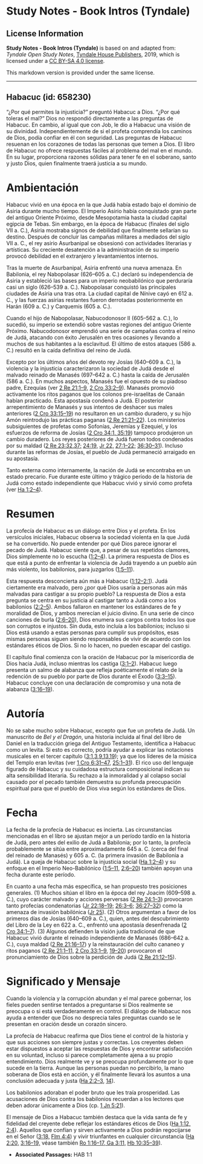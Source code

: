 # Study Notes - Book Intros (Tyndale)

## License Information

**Study Notes - Book Intros (Tyndale)** is based on and adapted from: _Tyndale Open Study Notes_, [Tyndale House Publishers](https://tyndaleopenresources.com/), 2019, which is licensed under a [CC BY-SA 4.0 license](https://creativecommons.org/licenses/by-sa/4.0/legalcode.en).

This markdown version is provided under the same license.



--------------------------------

## Habacuc (id: 658230)

“¿Por qué permites la injusticia?” preguntó Habacuc a Dios. “¿Por qué toleras el mal?” Dios no respondió directamente a las preguntas de Habacuc. En cambio, al igual que con Job, le dio a Habacuc una visión de su divinidad. Independientemente de si el profeta comprendía los caminos de Dios, podía confiar en él con seguridad. Las preguntas de Habacuc resuenan en los corazones de todas las personas que temen a Dios. El libro de Habacuc no ofrece respuestas fáciles al problema del mal en el mundo. En su lugar, proporciona razones sólidas para tener fe en el soberano, santo y justo Dios, quien finalmente traerá justicia a su mundo.

Ambientación
============

Habacuc vivió en una época en la que Judá había estado bajo el dominio de Asiria durante mucho tiempo. El Imperio Asirio había conquistado gran parte del antiguo Oriente Próximo, desde Mesopotamia hasta la ciudad capital egipcia de Tebas. Sin embargo, en la época de Habacuc (finales del siglo VII a. C.), Asiria mostraba signos de debilidad que finalmente sellarían su destino. Después de concluir las campañas militares a mediados del siglo VII a. C., el rey asirio Asurbanipal se obsesionó con actividades literarias y artísticas. Su creciente desatención a la administración de su imperio provocó debilidad en el extranjero y levantamientos internos.

Tras la muerte de Asurbanipal, Asiria enfrentó una nueva amenaza. En Babilonia, el rey Nabopolasar (626–605 a. C.) declaró su independencia de Asiria y estableció las bases para un imperio neobabilónico que perduraría casi un siglo (626–539 a. C.). Nabopolasar conquistó las principales ciudades de Asiria una tras otra. La ciudad capital de Nínive cayó en 612 a. C., y las fuerzas asirias restantes fueron derrotadas posteriormente en Harán (609 a. C.) y Carquemis (605 a. C.).

Cuando el hijo de Nabopolasar, Nabucodonosor II (605–562 a. C.), lo sucedió, su imperio se extendió sobre vastas regiones del antiguo Oriente Próximo. Nabucodonosor emprendió una serie de campañas contra el reino de Judá, atacando con éxito Jerusalén en tres ocasiones y llevando a muchos de sus habitantes a la esclavitud. El último de estos ataques (586 a. C.) resultó en la caída definitiva del reino de Judá.

Excepto por los últimos años del devoto rey Josías (640–609 a. C.), la violencia y la injusticia caracterizaron la sociedad de Judá desde el malvado reinado de Manasés (697–642 a. C.) hasta la caída de Jerusalén (586 a. C.). En muchos aspectos, Manasés fue el opuesto de su piadoso padre, Ezequías (ver [2 Re 21:1–9,](https://ref.ly/2Kgs21:1-2Kgs21:9) [2 Cro 33:2–9](https://ref.ly/2Chr33:2-2Chr33:9)). Manasés promovió activamente los ritos paganos que los colonos pre\-israelitas de Canaán habían practicado. Esta apostasía condenó a Judá. El posterior arrepentimiento de Manasés y sus intentos de deshacer sus males anteriores ([2 Cro 33:15–19](https://ref.ly/2Chr33:15-2Chr33:19)) no resultaron en un cambio duradero, y su hijo Amón reintrodujo las prácticas paganas ([2 Re 21:21–22](https://ref.ly/2Kgs21:21-2Kgs21:22)). Los ministerios subsiguientes de profetas como Sofonías, Jeremías y Ezequiel, y los esfuerzos de reforma de Josías ([2 Cro 34:1, 35:19](https://ref.ly/2Chr34:1-2Chr35:19)) tampoco produjeron un cambio duradero. Los reyes posteriores de Judá fueron todos condenados por su maldad ([2 Re 23:32](https://ref.ly/2Kgs23:32),[37;](https://ref.ly/2Kgs23:37) [24:19,](https://ref.ly/2Kgs24:19) [Jr 22,](https://ref.ly/Jer22:1-Jer22:30) [27:1–22;](https://ref.ly/Jer27:1-Jer27:22) [36:30–31](https://ref.ly/Jer36:30-Jer36:31)). Incluso durante las reformas de Josías, el pueblo de Judá permaneció arraigado en su apostasía.

Tanto externa como internamente, la nación de Judá se encontraba en un estado precario. Fue durante este último y trágico período de la historia de Judá como estado independiente que Habacuc vivió y sirvió como profeta (ver [Ha 1:2–4](https://ref.ly/Hab1:2-Hab1:4)).

Resumen
=======

La profecía de Habacuc es un diálogo entre Dios y el profeta. En los versículos iniciales, Habacuc observa la sociedad violenta en la que Judá se ha convertido. No puede entender por qué Dios parece ignorar el pecado de Judá. Habacuc siente que, a pesar de sus repetidos clamores, Dios simplemente no lo escucha ([1:2–4](https://ref.ly/Hab1:2-Hab1:4)). La primera respuesta de Dios es que está a punto de enfrentar la violencia de Judá trayendo a un pueblo aún más violento, los babilonios, para juzgarlos ([1:5–11](https://ref.ly/Hab1:5-Hab1:11)).

Esta respuesta desconcierta aún más a Habacuc ([1:12–2:1](https://ref.ly/Hab1:12-Hab2:1)). Judá ciertamente era malvado, pero ¿por qué Dios usaría a personas aún más malvadas para castigar a su propio pueblo? La respuesta de Dios a esta pregunta se centra en su justicia al castigar tanto a Judá como a los babilonios ([2:2–5](https://ref.ly/Hab2:2-Hab2:5)). Ambos fallaron en mantener los estándares de fe y moralidad de Dios, y ambos merecían el juicio divino. En una serie de cinco canciones de burla ([2:6–20](https://ref.ly/Hab2:6-Hab2:20)), Dios enumera sus cargos contra todos los que son corruptos e injustos. Sin duda, esto incluía a los babilonios; incluso si Dios está usando a estas personas para cumplir sus propósitos, esas mismas personas siguen siendo responsables de vivir de acuerdo con los estándares éticos de Dios. Si no lo hacen, no pueden escapar del castigo.

El capítulo final comienza con la oración de Habacuc por la misericordia de Dios hacia Judá, incluso mientras los castiga ([3:1–2](https://ref.ly/Hab3:1-Hab3:2)). Habacuc luego presenta un salmo de alabanza que refleja poéticamente el relato de la redención de su pueblo por parte de Dios durante el Éxodo ([3:3–15](https://ref.ly/Hab3:3-Hab3:15)). Habacuc concluye con una declaración de compromiso y una nota de alabanza ([3:16–19](https://ref.ly/Hab3:16-Hab3:19)).

Autoría
=======

No se sabe mucho sobre Habacuc, excepto que fue un profeta de Judá. Un manuscrito de *Bel y el Dragón*, una historia incluida al final del libro de Daniel en la traducción griega del Antiguo Testamento, identifica a Habacuc como un levita. Si esto es correcto, podría ayudar a explicar las notaciones musicales en el tercer capítulo ([3:1](https://ref.ly/Hab3:1),[3](https://ref.ly/Hab3:3),[9](https://ref.ly/Hab3:9),[13](https://ref.ly/Hab3:13),[19](https://ref.ly/Hab3:19)); ya que los líderes de la música del Templo eran levitas (ver [1 Cro 6:31–47,](https://ref.ly/1Chr6:31-1Chr6:47) [25:1–31](https://ref.ly/1Chr25:1-1Chr25:31)). El rico uso del lenguaje figurado de Habacuc y su cuidadosa estructura composicional indican su alta sensibilidad literaria. Su rechazo a la inmoralidad y al colapso social causado por el pecado también demuestra su profunda preocupación espiritual para que el pueblo de Dios viva según los estándares de Dios.

Fecha
=====

La fecha de la profecía de Habacuc es incierta. Las circunstancias mencionadas en el libro se ajustan mejor a un período tardío en la historia de Judá, pero antes del exilio de Judá a Babilonia; por lo tanto, la profecía probablemente se sitúa entre aproximadamente 645 a. C. (cerca del final del reinado de Manasés) y 605 a. C. (la primera invasión de Babilonia a Judá). La queja de Habacuc sobre la injusticia social ([Ha 1:2–4](https://ref.ly/Hab1:2-Hab1:4)) y su enfoque en el Imperio Neo\-Babilónico ([1:5–11,](https://ref.ly/Hab1:5-Hab1:11) [2:6–20](https://ref.ly/Hab2:6-Hab2:20)) también apoyan una fecha durante este período.

En cuanto a una fecha más específica, se han propuesto tres posiciones generales. (1\) Muchos sitúan el libro en la época del rey Joacim (609–598 a. C.), cuyo carácter malvado y acciones perversas ([2 Re 24:1–3](https://ref.ly/2Kgs24:1-2Kgs24:3)) provocaron tanto profecías condenatorias ([Jr 22:18–19;](https://ref.ly/Jer22:18-Jer22:19) [26:3–6;](https://ref.ly/Jer26:3-Jer26:6) [36:27–32](https://ref.ly/Jer36:27-Jer36:32)) como la amenaza de invasión babilónica ([Jr 25](https://ref.ly/Jer25:1-Jer25:38)). (2\) Otros argumentan a favor de los primeros días de Josías (640–609 a. C.), quien, antes del descubrimiento del Libro de la Ley en 622 a. C., enfrentó una apostasía desenfrenada ([2 Cro 34:1–7](https://ref.ly/2Chr34:1-2Chr34:7)). (3\) Algunos defienden la visión judía tradicional de que Habacuc vivió durante el reinado independiente de Manasés (686–642 a. C.), cuya maldad ([2 Re 21:16–17](https://ref.ly/2Kgs21:16-2Kgs21:17)) y la reinstauración del culto cananeo y ritos paganos ([2 Re 21:1–11,](https://ref.ly/2Kgs21:1-2Kgs21:11) [2 Cro 33:1–9](https://ref.ly/2Chr33:1-2Chr33:9), [19–20](https://ref.ly/2Chr33:19-2Chr33:20)) provocaron el pronunciamiento de Dios sobre la perdición de Judá ([2 Re 21:12–15](https://ref.ly/2Kgs21:12-2Kgs21:15)).

Significado y Mensaje
=====================

Cuando la violencia y la corrupción abundan y el mal parece gobernar, los fieles pueden sentirse tentados a preguntarse si Dios realmente se preocupa o si está verdaderamente en control. El diálogo de Habacuc nos ayuda a entender que Dios no desprecia tales preguntas cuando se le presentan en oración desde un corazón sincero.

La profecía de Habacuc reafirma que Dios tiene el control de la historia y que sus acciones son siempre justas y correctas. Los creyentes deben estar dispuestos a aceptar las respuestas de Dios y encontrar satisfacción en su voluntad, incluso si parece completamente ajena a su propio entendimiento. Dios realmente ve y se preocupa profundamente por lo que sucede en la tierra. Aunque las personas puedan no percibirlo, la mano soberana de Dios está en acción, y él finalmente llevará los asuntos a una conclusión adecuada y justa ([Ha 2:2–3](https://ref.ly/Hab2:2-Hab2:3), [14](https://ref.ly/Hab2:14)).

Los babilonios adoraban el poder bruto que les traía prosperidad. Las acusaciones de Dios contra los babilonios recuerdan a los lectores que deben adorar únicamente a Dios (cp. [1 Jn 5:21](https://ref.ly/1John5:21)).

El mensaje de Dios a Habacuc también destaca que la vida santa de fe y fidelidad del creyente debe reflejar los estándares éticos de Dios ([Ha 1:12,](https://ref.ly/Hab1:12) [2:4](https://ref.ly/Hab2:4)). Aquellos que confían y sirven activamente a Dios podrán regocijarse en el Señor ([3:18,](https://ref.ly/Hab3:18) [Flm 4:4](https://ref.ly/Phil4:4)) y vivir triunfantes en cualquier circunstancia ([Ha 2:20,](https://ref.ly/Hab2:20) [3:16–19,](https://ref.ly/Hab3:16-Hab3:19) véase también [Ro 1:16–17, Ga 3:11,](https://ref.ly/Gal3:11) [Hb 10:35–39](https://ref.ly/Heb10:35-Heb10:39)).

* **Associated Passages:** HAB 1:1

